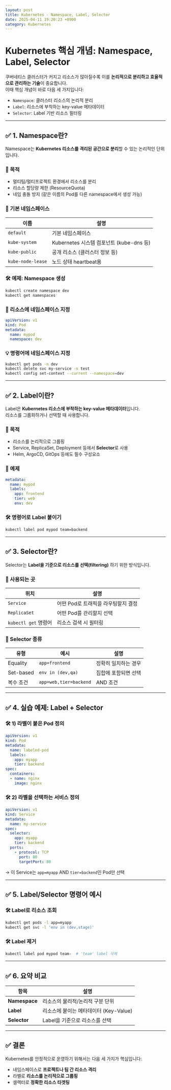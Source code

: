 ```yaml
---
layout: post
title: Kubernetes - Namespace, Label, Selector
date: 2025-04-11 19:20:23 +0900
category: Kubernetes
---
```

# Kubernetes 핵심 개념: Namespace, Label, Selector

쿠버네티스 클러스터가 커지고 리소스가 많아질수록 이를 **논리적으로 분리하고 효율적으로 관리하는 기술**이 중요합니다.  
이때 핵심 개념이 바로 다음 세 가지입니다:

- `Namespace`: 클러스터 리소스의 논리적 분리
- `Label`: 리소스에 부착하는 key-value 메타데이터
- `Selector`: Label 기반 리소스 필터링

---

## ✅ 1. Namespace란?

Namespace는 **Kubernetes 리소스를 격리된 공간으로 분리**할 수 있는 논리적인 단위입니다.

### 🎯 목적
- 멀티팀/멀티프로젝트 환경에서 리소스를 분리
- 리소스 할당량 제한 (ResourceQuota)
- 네임 충돌 방지 (같은 이름의 Pod를 다른 namespace에서 생성 가능)

### 📌 기본 네임스페이스

| 이름 | 설명 |
|------|------|
| `default` | 기본 네임스페이스 |
| `kube-system` | Kubernetes 시스템 컴포넌트 (kube-dns 등) |
| `kube-public` | 공개 리소스 (클러스터 정보 등) |
| `kube-node-lease` | 노드 상태 heartbeat용 |

### 🛠 예제: Namespace 생성

```bash
kubectl create namespace dev
kubectl get namespaces
```

### 🔧 리소스에 네임스페이스 지정

```yaml
apiVersion: v1
kind: Pod
metadata:
  name: mypod
  namespace: dev
```

### 💡 명령어에 네임스페이스 지정

```bash
kubectl get pods -n dev
kubectl delete svc my-service -n test
kubectl config set-context --current --namespace=dev
```

---

## ✅ 2. Label이란?

Label은 **Kubernetes 리소스에 부착하는 key-value 메타데이터**입니다.  
리소스를 그룹화하거나 선택할 때 사용합니다.

### 🎯 목적
- 리소스를 논리적으로 그룹핑
- Service, ReplicaSet, Deployment 등에서 **Selector**로 사용
- Helm, ArgoCD, GitOps 등에도 필수 구성요소

### 📌 예제

```yaml
metadata:
  name: mypod
  labels:
    app: frontend
    tier: web
    env: dev
```

### 🛠 명령어로 Label 붙이기

```bash
kubectl label pod mypod team=backend
```

---

## ✅ 3. Selector란?

Selector는 **Label을 기준으로 리소스를 선택(filtering)** 하기 위한 방식입니다.

### 📌 사용되는 곳

| 위치 | 설명 |
|------|------|
| `Service` | 어떤 Pod로 트래픽을 라우팅할지 결정 |
| `ReplicaSet` | 어떤 Pod를 관리할지 선택 |
| `kubectl get` 명령어 | 리소스 검색 시 필터링 |

### 🎯 Selector 종류

| 유형 | 예시 | 설명 |
|------|------|------|
| Equality | `app=frontend` | 정확히 일치하는 경우 |
| Set-based | `env in (dev,qa)` | 집합에 포함되면 선택 |
| 복수 조건 | `app=web,tier=backend` | AND 조건 |

---

## ✅ 4. 실습 예제: Label + Selector

### 🛠 1) 라벨이 붙은 Pod 정의

```yaml
apiVersion: v1
kind: Pod
metadata:
  name: labeled-pod
  labels:
    app: myapp
    tier: backend
spec:
  containers:
  - name: nginx
    image: nginx
```

### 🛠 2) 라벨을 선택하는 서비스 정의

```yaml
apiVersion: v1
kind: Service
metadata:
  name: my-service
spec:
  selector:
    app: myapp
    tier: backend
  ports:
    - protocol: TCP
      port: 80
      targetPort: 80
```

→ 이 Service는 `app=myapp` AND `tier=backend`인 Pod만 선택

---

## ✅ 5. Label/Selector 명령어 예시

### 🛠 Label로 리소스 조회

```bash
kubectl get pods -l app=myapp
kubectl get svc -l 'env in (dev,stage)'
```

### 🛠 Label 제거

```bash
kubectl label pod mypod team-  # 'team' label 삭제
```

---

## ✅ 6. 요약 비교

| 항목 | 설명 |
|------|------|
| **Namespace** | 리소스의 물리적/논리적 구분 단위 |
| **Label** | 리소스에 붙이는 메타데이터 (Key-Value) |
| **Selector** | Label을 기준으로 리소스를 선택 |

---

## ✅ 결론

Kubernetes를 안정적으로 운영하기 위해서는 다음 세 가지가 핵심입니다:

- 네임스페이스로 **프로젝트나 팀 간 리소스 격리**
- 라벨로 **리소스를 논리적으로 그룹핑**
- 셀렉터로 **정확한 리소스 타겟팅**